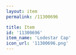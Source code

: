 ```yaml
---
layout: item
permalink: /11300696

title: Item
id: '11300696'
item_name: 'Lodestar Cap'
icon_url: '11300696.png'
---
```

